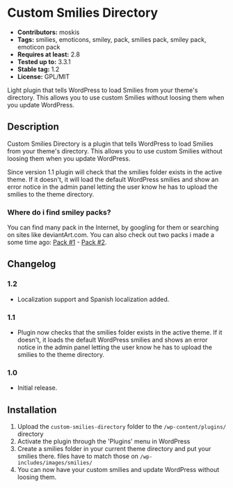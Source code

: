 Custom Smilies Directory
========================

- **Contributors:** moskis
- **Tags:** smilies, emoticons, smiley, pack, smilies pack, smiley pack, emoticon pack
- **Requires at least:** 2.8
- **Tested up to:** 3.3.1
- **Stable tag:** 1.2
- **License:** GPL/MIT

Light plugin that tells WordPress to load Smilies from your theme's directory. This allows you to use custom Smilies without loosing them when you update WordPress.


Description
-----------

Custom Smilies Directory is a plugin that tells WordPress to load Smilies from your theme's directory. This allows you to use custom Smilies without loosing them when you update WordPress.

Since version 1.1 plugin will check that the smilies folder exists in the active theme. If it doesn't, it will load the default WordPress smilies and show an error notice in the admin panel letting the user know he has to upload the smilies to the theme directory.


### Where do i find smiley packs?

You can find many pack in the Internet, by googling for them or searching on sites like deviantArt.com. You can also check out two packs i made a some time ago: [Pack #1](http://josepardilla.com/freebies/moskis-smilies-pack-1/) - [Pack #2](http://josepardilla.com/freebies/moskis-smilies-pack-2/).


Changelog
---------

### 1.2
* Localization support and Spanish localization added.

### 1.1
* Plugin now checks that the smilies folder exists in the active theme. If it doesn't, it loads the default WordPress smilies and shows an error notice in the admin panel letting the user know he has to upload the smilies to the theme directory.

### 1.0
* Initial release.


Installation
------------

1. Upload the `custom-smilies-directory` folder to the `/wp-content/plugins/` directory
2. Activate the plugin through the 'Plugins' menu in WordPress
3. Create a smilies folder in your current theme directory and put your smilies there. files have to match those on `/wp-includes/images/smilies/`
4. You can now have your custom smilies and update WordPress without loosing them.